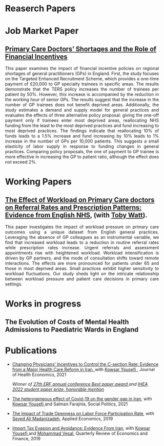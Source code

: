 # Reaserch Papers 
# Job Market Paper
## <a href="https://www.dropbox.com/scl/fi/dft8z10g1pakqgzcgb0a2/GP-shortages.pdf?rlkey=xm6pmdz3tgclf8j21j67fkw4a&dl=0" target=_blank>Primary Care Doctors’ Shortages and the Role of Financial Incentives </a>
 <p align="justify">
This paper examines the impact of financial incentive policies on regional shortages of general practitioners (GPs) in England. First, the study focuses on the Targeted Enhanced Recruitment Scheme, which provides a one-time payment of £20,000 to GP specialty trainees in specific areas. The results demonstrate that the TERS policy increases the number of trainees per patient by 50%. However, this increase is accompanied by the reduction in the working hour of senior GPs. The results suggest that the increase in the number of GP trainees does not benefit deprived areas.  Additionally, the study estimates a demand and supply model for general practices and evaluates the effects of three alternative policy proposal: giving the one-off payment only if trainees enter most deprived areas, reallocating NHS funding from the least to the most deprived practices and fund increasing to most deprived practices. The findings indicate that reallocating 10% of funds leads to a 1.5% increase and fund increasing by 10% leads to 1% increase in the number of GPs per 10,000 patients. This suggests a small elasticity of labor supply in response to funding changes in general practices. Comparing policy proposals, the one of payment to GP trainee is more effective in increasing the GP to patient ratio, although the effect does not exceed 2%. </p>

# Working Papers

## <a href='https://www.dropbox.com/scl/fi/xdhueauwz7qmz5kgjj98h/Physician-workload.pdf?rlkey=em548dyan732va1dk19mtasvd&dl=0' target=_blank>The Effect of Workload on Primary Care doctors on Referral Rates and Prescription Patterns: Evidence from English NHS</a>, (with <a href="https://www.health.org.uk/about-the-health-foundation/our-people/REAL-centre-team/toby-watt" target="_blank">Toby Watt</a>).
<p align="justify">
This paper investigates the impact of workload pressure on primary care outcomes using a unique dataset from English general practices. Leveraging the absence of GP colleagues as an instrumental variable, we find that increased workload leads to a reduction in routine referral rates while prescription rates increase. Urgent referrals and assessment appointments rise with heightened workload. Workload intensification is driven by GP partners, and the mode of consultation shifts toward remote interactions. The effects are more pronounced for patients under 65 and those in most deprived areas. Small practices exhibit higher sensitivity to workload fluctuations. Our study sheds light on the intricate relationship between workload pressure and patient care decisions in primary care settings.
</p>

# Works in progress
## The Evolution of Costs of Mental Health Admissions to Paediatric Wards in England

# Publications
  - <a href="https://www.sciencedirect.com/science/article/abs/pii/S0167629621000990" target="_blank">Changing Physicians' Incentives to Control the C-section Rate: Evidence from a Major Health Care Reform in Iran </a> ,with <a href="https://economics.ut.ac.ir/en/~kyousefi" target="_blank">Kowsar Yousefi </a>, Journal of Health Economics, 2021
    
    <i> Winner of <a href="https://www.youtube.com/watch?v=fak7X6MsY0I&t=1904s" target="_blank">27th ERF annual conference Best paper award </a> and <a href="https://healtheconomics.org/awards/" target="_blank"> IHEA 2022 student paper prize, honorable mention </a> </i>
  - <a href="https://academic.oup.com/sp/article-abstract/29/4/1192/6458097" target="_blank">The heterogeneous effect of Covid-19 on the gender gap in Iran</a>, with <a href="https://economics.ut.ac.ir/en/~kyousefi" target="_blank">Kowsar Yousefi </a> and Salman Farajnia, Social Politics, 2021
  - <a href="https://www.tandfonline.com/doi/abs/10.1080/00036846.2018.1558350" target="_blank">The Impact of Trade Openness on Labor Force Participation Rate</a>, with <a href="https://gsme.sharif.edu/~madanizadeh/" target="_blank">Seyed Ali Madanizadeh</a>, Applied Economics, 2019
  - <a href="https://www.sciencedirect.com/science/article/abs/pii/S1062976918302217" target="_blank">Import Tax Evasion and Avoidance: Evidence From Iran</a>, with <a href="https://economics.ut.ac.ir/en/~kyousefi" target="_blank">Kowsar Yousefi </a> and <a href="https://gsme.sharif.edu/~vesal/" target="_blank">Mohammad Vesal</a>, Quarterly Review of Economics and Finance, 2019




